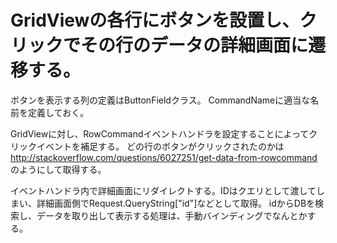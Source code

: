 # GridViewの各行にボタンを設置し、クリックでその行のデータの詳細画面に遷移する。
ボタンを表示する列の定義はButtonFieldクラス。
CommandNameに適当な名前を定義しておく。

GridViewに対し、RowCommandイベントハンドラを設定することによってクリックイベントを補足する。
どの行のボタンがクリックされたのかは<http://stackoverflow.com/questions/6027251/get-data-from-rowcommand>のようにして取得する。

イベントハンドラ内で詳細画面にリダイレクトする。IDはクエリとして渡してしまい、詳細画面側でRequest.QueryString["id"]などとして取得。
idからDBを検索し、データを取り出して表示する処理は、手動バインディングでなんとかする。
